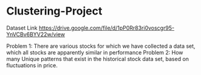 # Clustering-Project

Dataset Link
https://drive.google.com/file/d/1pP0Rr83ri0voscgr95-YnVCBv6BYV22w/view

Problem 1:
There are various stocks for which we have collected a data set, which all stocks are
apparently similar in performance
Problem 2:
How many Unique patterns that exist in the historical stock data set, based on
fluctuations in price.
